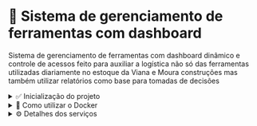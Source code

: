 # 📌 Sistema de gerenciamento de ferramentas com dashboard

Sistema de gerenciamento de ferramentas com dashboard dinâmico e controle de acessos
feito para auxiliar a logística não só das ferramentas utilizadas diariamente no estoque da 
Viana e Moura construções mas também utilizar relatórios como base para tomadas de decisões

<details>
  <summary>✅ Inicialização do projeto</summary>
  <hr/>
  Para facilitar a inicialização desse projeto, foi feito um docker-compose que roda toda a aplicação por um comando no terminal, para rodar o comando, é necessário que possua o <a href="https://docs.docker.com/engine/install/ubuntu/" target="_blank">Docker</a> em sua máquina. Caso queira utilizar a aplicação sem docker, basta preencher as variáveis de ambiente.
</details>

<details>
  <summary>🐳 Como utilizar o Docker</summary>
  <hr/>
  
  1. Clone o repositório
  
  ```sh
    git clone git@github.com:victorbr988/Viana-e-moura-manager-tools.git
  ```
  
  2. Intale as dependências
  
  ```sh
    npm install
  ```
  
  3. Utilize o comando para criar os contêineres
  
  ```sh
    npm run deploy:docker
  ```
  <p>Este comando irá criar os contêineres necessários, frontend, backend e banco de dados. Também irá popular o banco de dados com todas as tabelas necessárias</p> 
  ⚠️ <strong>O comando deve ser digitado no terminal da pasta principal do projeto.</strong>
</details>

<details>
  <summary>⚙️ Detalhes dos serviços</summary>
   <br />
   
  <table>
    <tr>
      <th>Serviço</th>
      <th>Porta</th>
    </tr>
    <tr>
      <td>Backend</td>
      <td>3001</td>
    </tr>
    <tr>
      <td>frontend</td>
      <td>3000</td>
    </tr>
    <tr>
      <td>database</td>
      <td>3306</td>
    </tr>
  </table>
   <br/>
   Para ver os detalhes do servidor e estar a par de todas as rotas usadas e seus parâmetros necessários, consulte <a href="https://github.com/victorbr988/Viana-e-moura-manager-tools/blob/main/server/README.md" target="_blank">Aqui</a>.
  Para ver os detalhes da página web consulte  <a href="https://github.com/Viana-e-moura-manager-tools/web/README.md" target="_blank">Aqui</a>.
</details>
